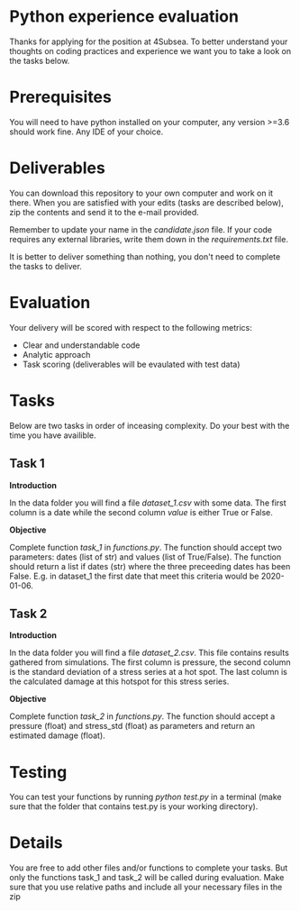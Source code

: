 # Python experience evaluation

Thanks for applying for the position at 4Subsea. To better understand your thoughts on coding practices and experience we want you to take a look on the tasks below.

# Prerequisites

You will need to have python installed on your computer, any version >=3.6 should work fine. Any IDE of your choice.

# Deliverables

You can download this repository to your own computer and work on it there. When you are satisfied with your edits (tasks are described below), zip the contents and send it to the e-mail provided.

Remember to update your name in the *candidate.json* file. If your code requires any external libraries, write them down in the *requirements.txt* file.

It is better to deliver something than nothing, you don't need to complete the tasks to deliver.

# Evaluation

Your delivery will be scored with respect to the following metrics:

- Clear and understandable code
- Analytic approach
- Task scoring (deliverables will be evaulated with test data)

# Tasks

Below are two tasks in order of inceasing complexity. Do your best with the
time you have availible.

## Task 1

**Introduction**

In the data folder you will find a file *dataset_1.csv* with some data. The first column is a date while the second column *value* is either True or False.

**Objective**

Complete function *task_1* in *functions.py*. The function should accept two parameters: dates (list of str) and values (list of True/False). The function should return a list if dates (str) where the three preceeding dates has been False. E.g. in dataset_1 the first date that meet this criteria would be 2020-01-06.

## Task 2

**Introduction**

In the data folder you will find a file *dataset_2.csv*. This file contains results gathered from simulations. The first column is pressure, the second column is the standard deviation of a stress series at a hot spot. The last column is the calculated damage at this hotspot for this stress series.

**Objective**

Complete function *task_2* in *functions.py*. The function should accept a pressure (float) and stress_std (float) as parameters and return an estimated damage (float).

# Testing

You can test your functions by running *python test.py* in a terminal (make sure that the folder that contains test.py is your working directory).

# Details

You are free to add other files and/or functions to complete your tasks. But only the functions task_1 and task_2 will be called during evaluation. Make sure that you use relative paths and include all your necessary files in the zip